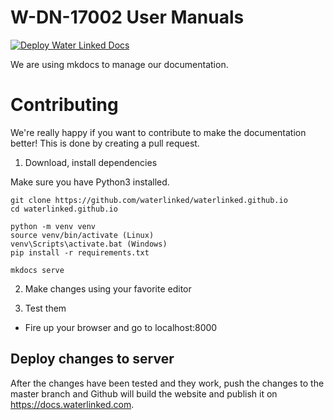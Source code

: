 # W-DN-17002 User Manuals

[![Deploy Water Linked Docs](https://github.com/waterlinked/waterlinked.github.io/actions/workflows/build.yml/badge.svg)](https://github.com/waterlinked/waterlinked.github.io/actions/workflows/build.yml)

We are using mkdocs to manage our documentation.

# Contributing

We're really happy if you want to contribute to make the documentation better!
This is done by creating a pull request.

1. Download, install dependencies

Make sure you have Python3 installed.

```
git clone https://github.com/waterlinked/waterlinked.github.io
cd waterlinked.github.io

python -m venv venv
source venv/bin/activate (Linux)
venv\Scripts\activate.bat (Windows)
pip install -r requirements.txt

mkdocs serve
```

2. Make changes using your favorite editor

3. Test them

* Fire up your browser and go to localhost:8000

## Deploy changes to server
After the changes have been tested and they work, push the changes to the master branch and Github will build the website and publish it on https://docs.waterlinked.com.

